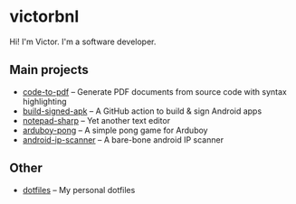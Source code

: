 # victorbnl

Hi! I'm Victor. I'm a software developer.

## Main projects

- [code-to-pdf](https://github.com/victorbnl/code-to-pdf) – Generate PDF
  documents from source code with syntax highlighting
- [build-signed-apk](https://github.com/victorbnl/build-signed-apk) – A GitHub
  action to build & sign Android apps
- [notepad-sharp](https://github.com/victorbnl/notepad-sharp) – Yet another text
  editor
- [arduboy-pong](https://github.com/victorbnl/arduboy-pong) – A simple pong game
  for Arduboy
- [android-ip-scanner](https://github.com/victorbnl/android-ip-scanner) – A
  bare-bone android IP scanner

## Other
- [dotfiles](https://github.com/victorbnl/dotfiles) – My personal dotfiles
